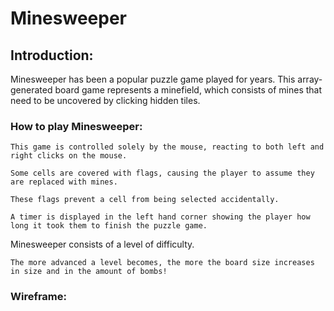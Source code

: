 # Minesweeper


## Introduction:
Minesweeper has been a popular puzzle game played for years. This array-generated board game represents a minefield, which consists of mines that need to be uncovered by clicking hidden tiles.  

### How to play Minesweeper:

    This game is controlled solely by the mouse, reacting to both left and right clicks on the mouse. 

    Some cells are covered with flags, causing the player to assume they are replaced with mines. 

    These flags prevent a cell from being selected accidentally. 

    A timer is displayed in the left hand corner showing the player how long it took them to finish the puzzle game.

Minesweeper consists of a level of difficulty. 

    The more advanced a level becomes, the more the board size increases in size and in the amount of bombs! 

### Wireframe: